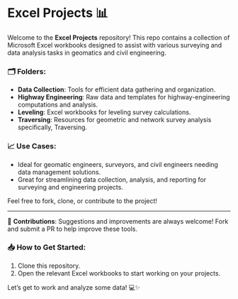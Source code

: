 # Excel Projects 📊

Welcome to the **Excel Projects** repository! This repo contains a collection of Microsoft Excel workbooks designed to assist with various surveying and data analysis tasks in geomatics and civil engineering.

### 🗂️ Folders:
- **Data Collection**: Tools for efficient data gathering and organization.
- **Highway Engineering**: Raw data and templates for highway-engineering computations and analysis.
- **Leveling**: Excel workbooks for leveling survey calculations.
- **Traversing**: Resources for geometric and network survey analysis specifically, Traversing.

### 📈 Use Cases:
- Ideal for geomatic engineers, surveyors, and civil engineers needing data management solutions.
- Great for streamlining data collection, analysis, and reporting for surveying and engineering projects.

Feel free to fork, clone, or contribute to the project!

---

🔧 **Contributions**: Suggestions and improvements are always welcome! Fork and submit a PR to help improve these tools.

### 📥 How to Get Started:
1. Clone this repository.
2. Open the relevant Excel workbooks to start working on your projects.

Let’s get to work and analyze some data! 💻✨
